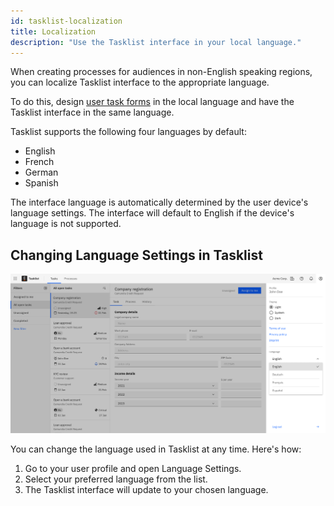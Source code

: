 ```yaml
---
id: tasklist-localization
title: Localization
description: "Use the Tasklist interface in your local language."
---
```


When creating processes for audiences in non-English speaking regions, you can localize Tasklist interface to the appropriate language.

To do this, design [user task forms](/guides/utilizing-forms.md) in the local language and have the Tasklist interface in the same language.

Tasklist supports the following four languages by default:

- English
- French
- German
- Spanish

The interface language is automatically determined by the user device's language settings.
The interface will default to English if the device's language is not supported.

## Changing Language Settings in Tasklist

![tasklist-language-settings](img/tasklist-language-settings.jpg)

You can change the language used in Tasklist at any time. Here's how:

1. Go to your user profile and open Language Settings.
2. Select your preferred language from the list.
3. The Tasklist interface will update to your chosen language.
